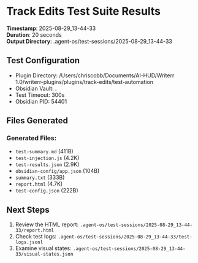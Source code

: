 # Track Edits Test Suite Results

**Timestamp**: 2025-08-29_13-44-33  
**Duration**: 20 seconds  
**Output Directory**: .agent-os/test-sessions/2025-08-29_13-44-33

## Test Configuration

- Plugin Directory: /Users/chriscobb/Documents/AI-HUD/Writerr 1.0/writerr-plugins/plugins/track-edits/test-automation
- Obsidian Vault: .
- Test Timeout: 300s
- Obsidian PID: 54401

## Files Generated

### Generated Files:
- `test-summary.md` (411B)
- `test-injection.js` (4.2K)
- `test-results.json` (2.9K)
- `obsidian-config/app.json` (104B)
- `summary.txt` (333B)
- `report.html` (4.7K)
- `test-config.json` (222B)

## Next Steps

1. Review the HTML report: `.agent-os/test-sessions/2025-08-29_13-44-33/report.html`
2. Check test logs: `.agent-os/test-sessions/2025-08-29_13-44-33/test-logs.jsonl`
3. Examine visual states: `.agent-os/test-sessions/2025-08-29_13-44-33/visual-states.json`
